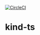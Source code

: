 [![CircleCI](https://circleci.com/gh/w3f/kind-ts.svg?style=svg)](https://circleci.com/gh/w3f/kind-ts)

# kind-ts
